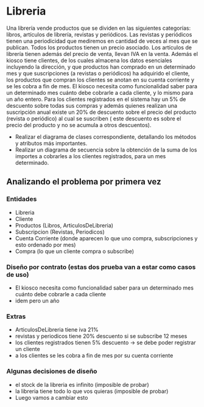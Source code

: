 # Libreria

Una librería vende productos que se dividen en las siguientes categorías: libros, artículos de librería, revistas y
periódicos. Las revistas y periódicos tienen una periodicidad que mediremos en cantidad de veces al mes que se publican.
Todos los productos tienen un precio asociado. Los artículos de librería tienen además del precio de venta, llevan IVA
en la venta. Además el kiosco tiene clientes, de los cuales almacena los datos esenciales incluyendo la dirección, y que
productos han comprado en un determinado mes y que suscripciones (a revistas o periódicos) ha adquirido el cliente, los
productos que compran los clientes se anotan en su cuenta corriente y se les cobra a fin de mes. El kiosco necesita como
funcionalidad saber para un determinado mes cuánto debe cobrarle a cada cliente, y lo mismo para un año entero. Para los
clientes registrados en el sistema hay un 5% de descuento sobre todas sus compras y además quienes realizan una
suscripción anual existe un 20% de descuento sobre el precio del producto (revista o periódico) al cual se suscriben (
este descuento es sobre el precio del producto y no se acumula a otros descuentos).

- Realizar el diagrama de clases correspondiente, detallando los métodos y atributos más importantes.
- Realizar un diagrama de secuencia sobre la obtención de la suma de los importes a cobrarles a los clientes
  registrados, para un mes determinado.

## Analizando el problema por primera vez

### Entidades

- Libreria
- Cliente
- Productos (Libros, ArticulosDeLibreria)
- Subscripcion (Revistas, Periodicos)
- Cuenta Corriente (donde aparecen lo que uno compra, subscripciones y esto ordenado por mes)
- Compra (lo que un cliente compra o subscribe)

### Diseño por contrato (estas dos prueba van a estar como casos de uso)

- El kiosco necesita como funcionalidad saber para un determinado mes cuánto debe cobrarle a cada cliente
- idem pero un año

### Extras

- ArticulosDeLibreria tiene iva 21%
- revistas y periodicos tiene 20% descuento si se subscribe 12 meses
- los clientes registrados tienen 5% descuento -> se debe poder registrar un cliente
- a los clientes se les cobra a fin de mes por su cuenta corriente

### Algunas decisiones de diseño

- el stock de la libreria es infinito (imposible de probar)
- la libreria tiene todo lo que vos quieras (imposible de probar)
- Luego vamos a cambiar esto